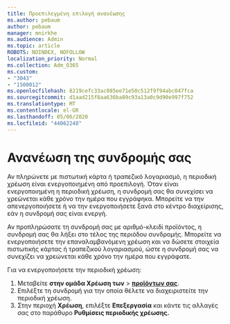 ```yaml
---
title: Προεπιλεγμένη επιλογή ανανέωσης
ms.author: pebaum
author: pebaum
manager: mnirkhe
ms.audience: Admin
ms.topic: article
ROBOTS: NOINDEX, NOFOLLOW
localization_priority: Normal
ms.collection: Adm_O365
ms.custom:
- "3043"
- "1500012"
ms.openlocfilehash: 8219cefc33ac085ee71e50c512f9f94abc047fca
ms.sourcegitcommit: d1aad215f8aa636ba89c93a13a0c9d90e997f752
ms.translationtype: MT
ms.contentlocale: el-GR
ms.lasthandoff: 05/06/2020
ms.locfileid: "44062248"
---
```

# <a name="renewing-your-subscription"></a>Ανανέωση της συνδρομής σας

Αν πληρώνετε με πιστωτική κάρτα ή τραπεζικό λογαριασμό, η περιοδική χρέωση είναι ενεργοποιημένη από προεπιλογή. Όταν είναι ενεργοποιημένη η περιοδική χρέωση, η συνδρομή σας θα συνεχίσει να χρεώνεται κάθε χρόνο την ημέρα που εγγράφηκα. Μπορείτε να την απενεργοποιήσετε ή να την ενεργοποιήσετε ξανά στο κέντρο διαχείρισης, εάν η συνδρομή σας είναι ενεργή.

Αν προπληρώσατε τη συνδρομή σας με αριθμό-κλειδί προϊόντος, η συνδρομή σας θα λήξει στο τέλος της περιόδου συνδρομής. Μπορείτε να ενεργοποιήσετε την επαναλαμβανόμενη χρέωση και να δώσετε στοιχεία πιστωτικής κάρτας ή τραπεζικού λογαριασμού, ώστε η συνδρομή σας να συνεχίζει να χρεώνεται κάθε χρόνο την ημέρα που εγγράφατε.

Για να ενεργοποιήσετε την περιοδική χρέωση: 

1. Μεταβείτε **στην ομάδα Χρέωση των** > **[προϊόντων σας](https://go.microsoft.com/fwlink/p/?linkid=842054)**.
2. Επιλέξτε τη συνδρομή για την οποία θέλετε να διαχειριστείτε την περιοδική χρέωση.
3. Στην περιοχή **Χρέωση**, επιλέξτε **Επεξεργασία** και κάντε τις αλλαγές σας στο παράθυρο **Ρυθμίσεις περιοδικής χρέωσης.** 